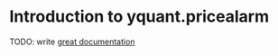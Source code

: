 # Introduction to yquant.pricealarm

TODO: write [great documentation](http://jacobian.org/writing/what-to-write/)
